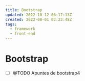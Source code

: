 ```yaml
---
title: Bootstrap
updated: 2022-10-12 06:17:13Z
created: 2022-08-01 03:23:48Z
tags:
  - framework
  - front-end
---
```


# Bootstrap
- [ ] @TODO Apuntes de bootstrap4
